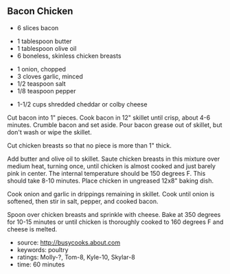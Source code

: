 Bacon Chicken
-------------

- 6 slices bacon
<!-- -->
- 1 tablespoon butter
- 1 tablespoon olive oil
- 6 boneless, skinless chicken breasts
<!-- -->
- 1 onion, chopped
- 3 cloves garlic, minced
- 1/2 teaspoon salt
- 1/8 teaspoon pepper
<!-- -->
- 1-1/2 cups shredded cheddar or colby cheese

Cut bacon into 1" pieces.  Cook bacon in 12" skillet until crisp,
about 4-6 minutes.  Crumble bacon and set aside.  Pour bacon grease
out of skillet, but don't wash or wipe the skillet.

Cut chicken breasts so that no piece is more than 1" thick.

Add butter and olive oil to skillet.  Saute chicken breasts in this
mixture over medium heat, turning once, until chicken is almost cooked
and just barely pink in center.  The internal temperature should be
150 degrees F.  This should take 8-10 minutes.  Place chicken in
ungreased 12x8" baking dish.

Cook onion and garlic in drippings remaining in skillet.  Cook until
onion is softened, then stir in salt, pepper, and cooked bacon.

Spoon over chicken breasts and sprinkle with cheese.  Bake at 350
degrees for 10-15 minutes or until chicken is thoroughly cooked to 160
degrees F and cheese is melted.

- source: http://busycooks.about.com
- keywords: poultry
- ratings: Molly-?, Tom-8, Kyle-10, Skylar-8
- time: 60 minutes
